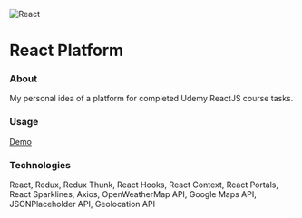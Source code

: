 ![React](https://github.com/ermondel/wiki/blob/master/files/icons48b/React48b.png)

# React Platform

### About

My personal idea of a platform for completed Udemy ReactJS course tasks.

### Usage

[Demo](https://ermondel.github.io/react-platform)

### Technologies

React, Redux, Redux Thunk, React Hooks, React Context, React Portals, React Sparklines, Axios, OpenWeatherMap API, Google Maps API, JSONPlaceholder API, Geolocation API
